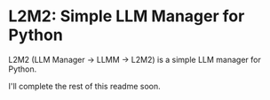 # L2M2: Simple LLM Manager for Python

L2M2 (LLM Manager &rarr; LLMM &rarr; L2M2) is a simple LLM manager for Python.

I'll complete the rest of this readme soon.
